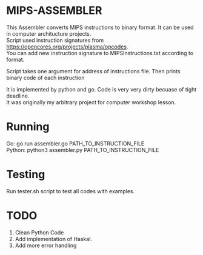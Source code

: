 # MIPS-ASSEMBLER

This Assembler converts MIPS instructions to binary format. It can be used in computer architucture projects. <br>
Script used instruction signatures from https://opencores.org/projects/plasma/opcodes. <br>
You can add new instruction signature to MIPSInstructions.txt according to format.

Script takes one argument for address of instructions file. Then prints binary code of each instruction 

It is implemented by python and go. Code is very very dirty becuase of tight deadline. <br>
It was originally my arbitrary project for computer workshop lesson.

# Running
Go: go run assembler.go PATH_TO_INSTRUCTION_FILE <br>
Python: python3 assembler.py PATH_TO_INSTRUCTION_FILE

# Testing
Run tester.sh script to test all codes with examples.

# TODO
1. Clean Python Code
2. Add implementation of Haskal.
3. Add more error handling
